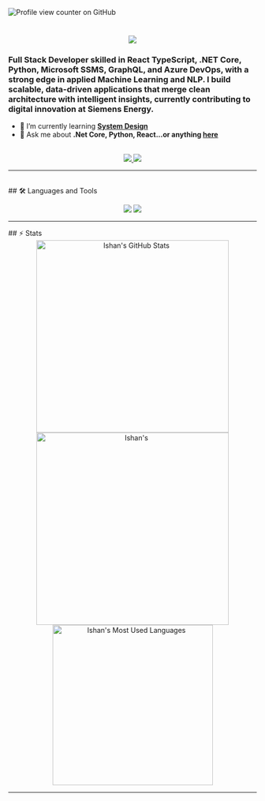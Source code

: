 ![Profile view counter on GitHub](https://komarev.com/ghpvc/?username=ishansinha019)
<h1 align="center">
    <img src="https://readme-typing-svg.herokuapp.com/?font=Inter&size=48&center=true&vCenter=true&width=500&height=70&color=4493F8&duration=4000&lines=Hi+There!+👋;+I'm+Ishan+Sinha!;" />
</h1>

### Full Stack Developer skilled in React TypeScript, .NET Core, Python, Microsoft SSMS, GraphQL, and Azure DevOps, with a strong edge in applied Machine Learning and NLP. I build scalable, data-driven applications that merge clean architecture with intelligent insights, currently contributing to digital innovation at Siemens Energy.

- 🌱 I’m currently learning **[System Design](https://blog.bytebytego.com/p/free-system-design-pdf-158-pages)**
- 💬 Ask me about **.Net Core, Python, React...or anything [here](https://github.com/ishansinha019/ishansinha019/issues)**

<br>

<div align="center">
  <a href="ishansinha.cool@gmail.com">
    <img src="https://img.shields.io/badge/Gmail-333333?style=for-the-badge&logo=gmail&logoColor=red" />
  </a>
  <a href="[https://linkedin.com/in/chijiokeokorji](https://www.linkedin.com/in/ishan-sinha-0b30a6130/)" target="_blank">
    <img src="https://img.shields.io/badge/LinkedIn-0077B5?style=for-the-badge&logo=linkedin&logoColor=white" target="_blank" />
  </a>
<!--   <a href="https://codepen.io/chijiokeokorji" target="_blank">
    <img src="https://img.shields.io/badge/CodePen-1e1f26?style=for-the-badge&logo=codepen&logoColor=white" target="_blank" />
  </a> -->
</div>

<hr>
<br>
## 🛠️ Languages and Tools
<br>
<p align="center">
  <img src="https://skillicons.dev/icons?i=cs,py,go,cpp,dotnet,fastapi,ai,react,nextjs,mongodb,flask,postgres,mysql,docker" />
  <img src="https://skillicons.dev/icons?i=azure,aws,opencv,sklearn,html,css,tailwind,js,ts,vue,redux,git,postman,tensorflow,figma," />
</p>

<hr>
## ⚡️ Stats

<br>

<div align=center>
  <img width=390 src="https://github-readme-stats.vercel.app/api?username=ishansinha019&theme=transparent&count_private=true&show_icons=true&rank_icon=github&locale=en" alt="Ishan's GitHub Stats" />
  <img width=390 src="https://github-readme-streak-stats.herokuapp.com/?user=ishansinha019&theme=transparent&count_private=true&border_radius=10&locale=en" alt="Ishan's" />
  <img width=325 src="https://github-readme-stats.vercel.app/api/top-langs?username=ishansinha019&theme=transparent&layout=donut&hide=css&langs_count=8&border_radius=10&show_icons=true&locale=en" alt="Ishan's Most Used Languages" />
</div>

<hr>
